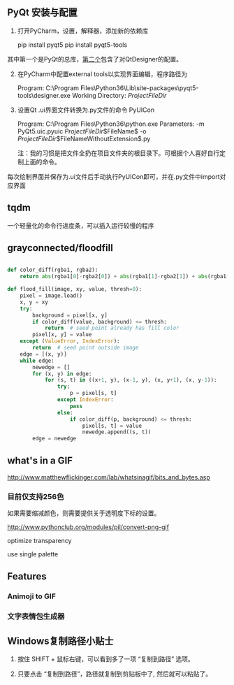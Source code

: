 ## PyQt 安装与配置

1. 打开PyCharm，设置，解释器，添加新的依赖库

	pip install pyqt5
	pip install pyqt5-tools

其中第一个是PyQt的总库，[第二个](https://github.com/altendky/pyqt5-tools)包含了对QtDesigner的配置。

2. 在PyCharm中配置external tools以实现界面编辑，程序路径为

	Program: C:\Program Files\Python36\Lib\site-packages\pyqt5-tools\designer.exe
	Working Directory: $ProjectFileDir$

3. 设置Qt .ui界面文件转换为.py文件的命令 PyUICon

	Program: C:\Program Files\Python36\python.exe
	Parameters: -m PyQt5.uic.pyuic $ProjectFileDir$\$FileName$ -o $ProjectFileDir$\$FileNameWithoutExtension$.py

	注：我的习惯是把文件全扔在项目文件夹的根目录下。可根据个人喜好自行定制上面的命令。

每次绘制界面并保存为.ui文件后手动执行PyUICon即可，并在.py文件中import对应界面

## tqdm

一个轻量化的命令行进度条，可以插入运行较慢的程序

## grayconnected/floodfill

```python

def color_diff(rgba1, rgba2):
    return abs(rgba1[0]-rgba2[0]) + abs(rgba1[1]-rgba2[1]) + abs(rgba1[2]-rgba2[2]) + abs(rgba1[3]-rgba2[3])

def flood_fill(image, xy, value, thresh=0):
    pixel = image.load()
    x, y = xy
    try:
        background = pixel[x, y]
        if color_diff(value, background) <= thresh:
            return  # seed point already has fill color
        pixel[x, y] = value
    except (ValueError, IndexError):
        return  # seed point outside image
    edge = [(x, y)]
    while edge:
        newedge = []
        for (x, y) in edge:
            for (s, t) in ((x+1, y), (x-1, y), (x, y+1), (x, y-1)):
                try:
                    p = pixel[s, t]
                except IndexError:
                    pass
                else:
                    if color_diff(p, background) <= thresh:
                        pixel[s, t] = value
                        newedge.append((s, t))
        edge = newedge
```


## what's in a GIF 

http://www.matthewflickinger.com/lab/whatsinagif/bits_and_bytes.asp

### 目前仅支持256色

如果需要缩减颜色，则需要提供关于透明度下标的设置。

http://www.pythonclub.org/modules/pil/convert-png-gif

optimize transparency

use single palette


## Features

### Animoji to GIF

### 文字表情包生成器


## Windows复制路径小贴士

1. 按住 SHIFT + 鼠标右键，可以看到多了一项 “复制到路径” 选项。

2. 只要点击 “复制到路径”，路径就复制到剪贴板中了, 然后就可以粘贴了。